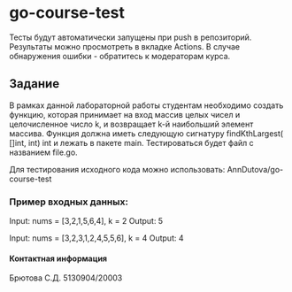 # go-course-test
Тесты будут автоматически запущены при push в репозиторий. Результаты можно просмотреть в вкладке Actions. В случае обнаружения ошибки - обратитесь к модераторам курса.

## Задание
В рамках данной лабораторной работы студентам необходимо создать функцию, которая принимает на вход массив целых чисел и целочисленное число k, и возвращает k-й наибольший элемент массива. Функция должна иметь следующую сигнатуру findKthLargest( []int,  int) int и лежать в пакете main. Тестироваться будет файл с названием file.go. 

Для тестирования исходного кода можно использовать: AnnDutova/go-course-test

### Пример входных данных:
Input: nums = [3,2,1,5,6,4], k = 2 
Output: 5

Input: nums = [3,2,3,1,2,4,5,5,6], k = 4 
Output: 4

#### Контактная информация
Брютова С.Д. 5130904/20003